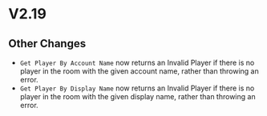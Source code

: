 # V2.19

## Other Changes

* `Get Player By Account Name` now returns an Invalid Player if there is no player in the room with the given account name, rather than throwing an error.
* `Get Player By Display Name` now returns an Invalid Player if there is no player in the room with the given display name, rather than throwing an error.

